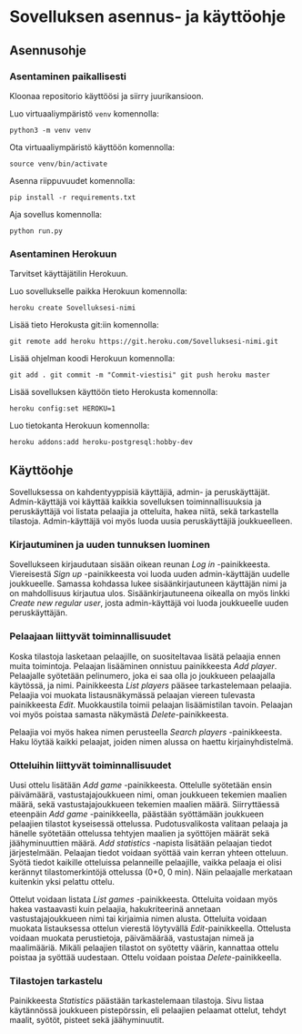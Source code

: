 # Sovelluksen asennus- ja käyttöohje

## Asennusohje

### Asentaminen paikallisesti

Kloonaa repositorio käyttöösi ja siirry juurikansioon.

Luo virtuaaliympäristö ```venv``` komennolla:

```python3 -m venv venv```

Ota virtuaaliympäristö käyttöön komennolla:

```source venv/bin/activate```

Asenna riippuvuudet komennolla:

```pip install -r requirements.txt```

Aja sovellus komennolla:

```python run.py```

### Asentaminen Herokuun

Tarvitset käyttäjätilin Herokuun.

Luo sovellukselle paikka Herokuun komennolla:

```heroku create Sovelluksesi-nimi```

Lisää tieto Herokusta git:iin komennolla:

```git remote add heroku https://git.heroku.com/Sovelluksesi-nimi.git```

Lisää ohjelman koodi Herokuun komennolla: 

```git add . git commit -m "Commit-viestisi" git push heroku master```

Lisää sovelluksen käyttöön tieto Herokusta komennolla:

```heroku config:set HEROKU=1```

Luo tietokanta Herokuun komennolla:

```heroku addons:add heroku-postgresql:hobby-dev```

## Käyttöohje

Sovelluksessa on kahdentyyppisiä käyttäjiä, admin- ja peruskäyttäjät. Admin-käyttäjä voi käyttää kaikkia sovelluksen toiminnallisuuksia ja peruskäyttäjä voi listata 
pelaajia ja otteluita, hakea niitä, sekä tarkastella tilastoja. Admin-käyttäjä voi myös luoda uusia peruskäyttäjiä joukkueelleen.

### Kirjautuminen ja uuden tunnuksen luominen

Sovellukseen kirjaudutaan sisään oikean reunan *Log in* -painikkeesta. Viereisestä *Sign up* -painikkeesta voi luoda uuden admin-käyttäjän uudelle joukkueelle. Samassa 
kohdassa lukee sisäänkirjautuneen käyttäjän nimi ja on mahdollisuus kirjautua ulos. Sisäänkirjautuneena oikealla on myös linkki *Create new regular user*, josta
admin-käyttäjä voi luoda joukkueelle uuden peruskäyttäjän.

### Pelaajaan liittyvät toiminnallisuudet

Koska tilastoja lasketaan pelaajille, on suositeltavaa lisätä pelaajia ennen muita toimintoja. Pelaajan lisääminen onnistuu painikkeesta *Add player*. Pelaajalle syötetään pelinumero, joka ei saa 
olla jo joukkueen pelaajalla käytössä, ja nimi. Painikkeesta *List players* pääsee tarkastelemaan pelaajia. Pelaajia voi muokata listausnäkymässä pelaajan viereen 
tulevasta painikkeesta *Edit*. Muokkaustila toimii pelaajan lisäämistilan tavoin. Pelaajan voi myös poistaa samasta näkymästä *Delete*-painikkeesta.

Pelaajia voi myös hakea nimen perusteella *Search players* -painikkeesta. Haku löytää kaikki pelaajat, joiden nimen alussa on haettu kirjainyhdistelmä.

### Otteluihin liittyvät toiminnallisuudet

Uusi ottelu lisätään *Add game* -painikkeesta. Ottelulle syötetään ensin päivämäärä, vastustajajoukkueen nimi, oman joukkueen tekemien maalien määrä, sekä 
vastustajajoukkueen tekemien maalien määrä. Siirryttäessä eteenpäin *Add game* -painikkeella, päästään syöttämään joukkueen pelaajien tilastot kyseisessä ottelussa. 
Pudotusvalikosta valitaan pelaaja ja hänelle syötetään ottelussa tehtyjen maalien ja syöttöjen määrät sekä jäähyminuuttien määrä. *Add statistics* -napista lisätään 
pelaajan tiedot järjestelmään. Pelaajan tiedot voidaan syöttää vain kerran yhteen otteluun. Syötä tiedot kaikille otteluissa pelanneille pelaajille, vaikka pelaaja ei olisi
kerännyt tilastomerkintöjä ottelussa (0+0, 0 min). Näin pelaajalle merkataan kuitenkin yksi pelattu ottelu.

Ottelut voidaan listata *List games* -painikkeesta. Otteluita voidaan myös hakea vastaavasti kuin pelaajia, hakukriteerinä annetaan vastustajajoukkueen nimi tai kirjaimia 
nimen alusta. Otteluita voidaan muokata listauksessa ottelun vierestä löytyvällä *Edit*-painikkeella. Ottelusta voidaan muokata perustietoja, päivämäärää, vastustajan nimeä ja
maalimääriä. Mikäli pelaajien tilastot on syötetty väärin, kannattaa ottelu poistaa ja syöttää uudestaan. Ottelu voidaan poistaa *Delete*-painikkeella.

### Tilastojen tarkastelu

Painikkeesta *Statistics* päästään tarkastelemaan tilastoja. Sivu listaa käytännössä joukkueen pistepörssin, eli pelaajien pelaamat ottelut, tehdyt maalit, syötöt, pisteet 
sekä jäähyminuutit.
